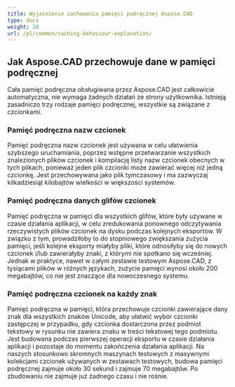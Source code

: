 ```yaml
---
title: Wyjaśnienie zachowania pamięci podręcznej Aspose.CAD
type: docs
weight: 20
url: /pl/common/caching-behaviour-explanation/
---
```



## **Jak Aspose.CAD przechowuje dane w pamięci podręcznej**

Cała pamięć podręczna obsługiwana przez Aspose.CAD jest całkowicie automatyczna, nie wymaga żadnych działań ze strony użytkownika. Istnieją zasadniczo trzy rodzaje pamięci podręcznej, wszystkie są związane z czcionkami.

### **Pamięć podręczna nazw czcionek**

Pamięć podręczna nazw czcionek jest używana w celu ułatwienia szybszego uruchamiania, poprzez wstępne przetwarzanie wszystkich znalezionych plików czcionek i kompilację listy nazw czcionek obecnych w tych plikach, ponieważ jeden plik czcionki może zawierać więcej niż jedną czcionkę. Jest przechowywana jako plik tymczasowy i ma zazwyczaj kilkadziesiąt kilobajtów wielkości w większości systemów.

### **Pamięć podręczna danych glifów czcionek**

Pamięć podręczna w pamięci dla wszystkich glifów, które były używane w czasie działania aplikacji, w celu zredukowania ponownego odczytywania rzeczywistych plików czcionek na dysku podczas kolejnych eksportów. W związku z tym, prowadziłoby to do stopniowego zwiększania zużycia pamięci, jeśli kolejne eksporty miałyby pliki, które odnosiłyby się do nowych czcionek i/lub zawierałyby znaki, z którymi nie spotkano się wcześniej. Jednak w praktyce, nawet w całym zestawie testowym Aspose.CAD, z tysiącami plików w różnych językach, zużycie pamięci wynosi około 200 megabajtów, co nie jest znaczące dla nowoczesnego systemu.

### **Pamięć podręczna czcionek na każdy znak**

Pamięć podręczna w pamięci, która przechowuje czcionki zawierające dany znak dla wszystkich znaków Unicode, aby ułatwić wybór czcionki zastępczej w przypadku, gdy czcionka dostarczona przez podmiot tekstowy w rysunku nie zawiera znaku w treści tekstowej tego podmiotu. Jest budowana podczas pierwszej operacji eksportu w czasie działania aplikacji i pozostaje do momentu zakończenia działania aplikacji. Na naszych stosunkowo skromnych maszynach testowych z masywnymi kolekcjami czcionek używanych w zestawach testowych, budowa pamięci podręcznej zajmuje około 30 sekund i zajmuje 70 megabajtów. Po zbudowaniu nie zajmuje już żadnego czasu i nie rośnie.
